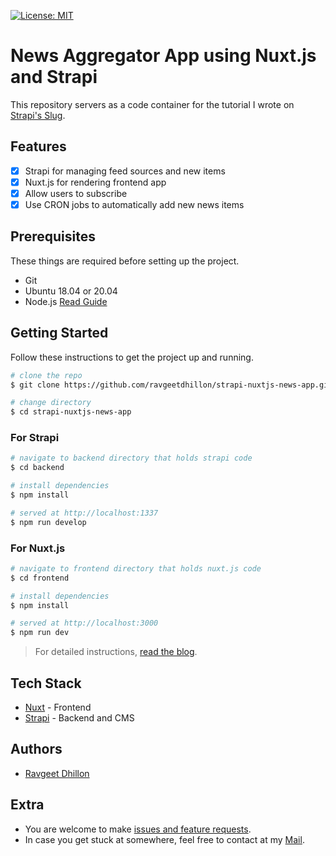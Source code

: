 [![License: MIT](https://img.shields.io/badge/License-MIT-yellow.svg)](https://opensource.org/licenses/MIT)

# News Aggregator App using Nuxt.js and Strapi

This repository servers as a code container for the tutorial I wrote on [Strapi's Slug](https://strapi.io/blog/build-a-news-aggregator-app-using-strapi-and-nuxtjs).

## Features

- [x] Strapi for managing feed sources and new items
- [x] Nuxt.js for rendering frontend app
- [x] Allow users to subscribe
- [x] Use CRON jobs to automatically add new news items

## Prerequisites

These things are required before setting up the project.

- Git
- Ubuntu 18.04 or 20.04
- Node.js [Read Guide](https://www.digitalocean.com/community/tutorials/how-to-install-node-js-on-ubuntu-20-04)

## Getting Started

Follow these instructions to get the project up and running.

```bash
# clone the repo
$ git clone https://github.com/ravgeetdhillon/strapi-nuxtjs-news-app.git

# change directory
$ cd strapi-nuxtjs-news-app
```

### For Strapi

```bash
# navigate to backend directory that holds strapi code
$ cd backend

# install dependencies
$ npm install

# served at http://localhost:1337
$ npm run develop
```

### For Nuxt.js

```bash
# navigate to frontend directory that holds nuxt.js code
$ cd frontend

# install dependencies
$ npm install

# served at http://localhost:3000
$ npm run dev
```

> For detailed instructions, [read the blog](https://strapi.io/blog/build-a-news-aggregator-app-using-strapi-and-nuxtjs).

## Tech Stack

* [Nuxt](https://nuxtjs.org/) - Frontend
* [Strapi](https://strapi.io/) - Backend and CMS

## Authors

- [Ravgeet Dhillon](https://github.com/ravgeetdhillon)

## Extra

- You are welcome to make [issues and feature requests](https://github.com/ravgeetdhillon/strapi-nuxtjs-news-app/issues).
- In case you get stuck at somewhere, feel free to contact at my [Mail](mailto:ravgeetdhillon@gmail.com).
